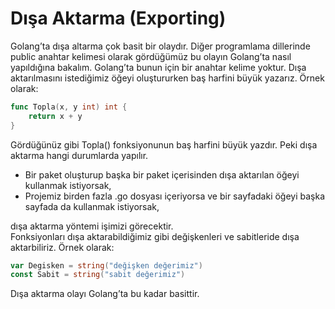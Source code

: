# Dışa Aktarma (Exporting)

Golang’ta dışa altarma çok basit bir olaydır. Diğer programlama dillerinde public anahtar kelimesi olarak gördüğümüz bu olayın Golang’ta nasıl yapıldığına bakalım. Golang’ta bunun için bir anahtar kelime yoktur. Dışa aktarılmasını istediğimiz öğeyi oluştururken baş harfini büyük yazarız. Örnek olarak:

```go
func Topla(x, y int) int {
    return x + y
}
```

Gördüğünüz gibi Topla() fonksiyonunun baş harfini büyük yazdır. Peki dışa aktarma hangi durumlarda yapılır.

* Bir paket oluşturup başka bir paket içerisinden dışa aktarılan öğeyi kullanmak istiyorsak,
* Projemiz birden fazla .go dosyası içeriyorsa ve bir sayfadaki öğeyi başka sayfada da kullanmak istiyorsak,

dışa aktarma yöntemi işimizi görecektir.\
Fonksiyonları dışa aktarabildiğimiz gibi değişkenleri ve sabitleride dışa aktarbiliriz. Örnek olarak:

```go
var Degisken = string("değişken değerimiz")
const Sabit = string("sabit değerimiz")
```

Dışa aktarma olayı Golang’ta bu kadar basittir.

